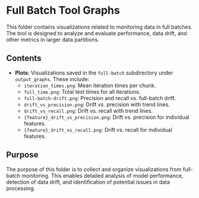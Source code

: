 # Full Batch Tool Graphs

This folder contains visualizations related to monitoring data in full batches. The tool is designed to analyze and evaluate performance, data drift, and other metrics in larger data partitions.

## Contents

- **Plots**: Visualizations saved in the `full-batch` subdirectory under `output_graphs`. These include:
  - `iteration_times.png`: Mean iteration times per chunk.
  - `full_time.png`: Total test times for all iterations.
  - `full-batch-drift.png`: Precision and recall vs. full-batch drift.
  - `drift_vs_precision.png`: Drift vs. precision with trend lines.
  - `drift_vs_recall.png`: Drift vs. recall with trend lines.
  - `{feature}_drift_vs_precision.png`: Drift vs. precision for individual features.
  - `{feature}_drift_vs_recall.png`: Drift vs. recall for individual features.

## Purpose

The purpose of this folder is to collect and organize visualizations from full-batch monitoring. This enables detailed analysis of model performance, detection of data drift, and identification of potential issues in data processing.